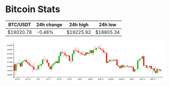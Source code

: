 # Bitcoin Stats

BTC/USDT|24h change|24h high|24h low|
|---|---|---|---|
|$19020.78|-0.46%|$19225.92|$18805.34|

<img src="./chart.svg">
